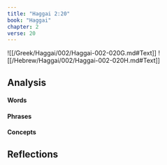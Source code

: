 ```yaml
---
title: "Haggai 2:20"
book: "Haggai"
chapter: 2
verse: 20
---
```

![[/Greek/Haggai/002/Haggai-002-020G.md#Text]]
![[/Hebrew/Haggai/002/Haggai-002-020H.md#Text]]

## Analysis

#### Words

#### Phrases

#### Concepts

## Reflections

